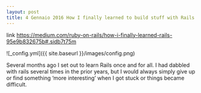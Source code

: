 ```yaml
---
layout: post
title: 4 Gennaio 2016 How I finally learned to build stuff with Rails  I built 12 different web apps in 12 weeks 
---
```


link https://medium.com/ruby-on-rails/how-i-finally-learned-rails-95e9b832675b#.sidb7t75m

![_config.yml]({{ site.baseurl }}/images/config.png)

Several months ago I set out to learn Rails once and for all. I had dabbled with rails several times in the prior years, but I would always simply give up or find something ‘more interesting’ when I got stuck or things became difficult.


